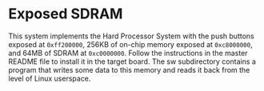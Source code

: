 
Exposed SDRAM
=============

This system implements the Hard Processor System with the push buttons exposed
at `0xff200000`, 256KB of on-chip memory exposed at `0xc8000000`, and 64MB of
SDRAM at `0xc0000000`. Follow the instructions in the master README file to
install it in the target board. The sw subdirectory contains a program that
writes some data to this memory and reads it back from the level of Linux
userspace.
